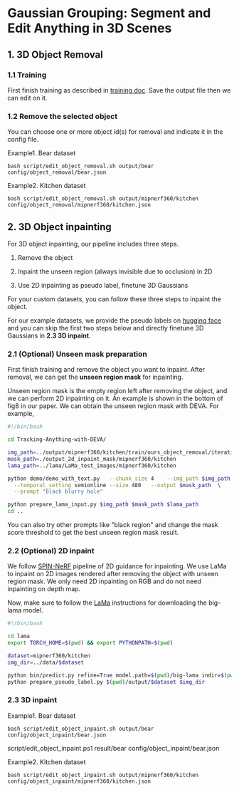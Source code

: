 # Gaussian Grouping: Segment and Edit Anything in 3D Scenes

## 1. 3D Object Removal

### 1.1 Training

First finish training as described in [training doc](./train.md). Save the output file then we can edit on it.


### 1.2 Remove the selected object

You can choose one or more object id(s) for removal and indicate it in the config file.


Example1. Bear dataset
```
bash script/edit_object_removal.sh output/bear config/object_removal/bear.json
```

Example2. Kitchen dataset
```
bash script/edit_object_removal.sh output/mipnerf360/kitchen config/object_removal/mipnerf360/kitchen.json
```


## 2. 3D Object inpainting

For 3D object inpainting, our pipeline includes three steps.

1. Remove the object

2. Inpaint the unseen region (always invisible due to occlusion) in 2D

3. Use 2D inpainting as pseudo label, finetune 3D Gaussians

For your custom datasets, you can follow these three steps to inpaint the object.

For our example datasets, we provide the pseudo labels on [hugging face](https://huggingface.co/mqye/Gaussian-Grouping/tree/main/data) and you can skip the first two steps below and directly finetune 3D Gaussians in **2.3 3D inpaint**. 

### 2.1 (Optional) Unseen mask preparation

First finish training and remove the object you want to inpaint. After removal, we can get the **unseen region mask** for inpainting.

Unseen region mask is the empty region left after removing the object, and we can perform 2D inpainting on it. An example is shown in the bottom of fig8 in our paper. We can obtain the unseen region mask with DEVA. For example,

```bash
#!/bin/bash

cd Tracking-Anything-with-DEVA/

img_path=../output/mipnerf360/kitchen/train/ours_object_removal/iteration_30000/renders
mask_path=./output_2d_inpaint_mask/mipnerf360/kitchen
lama_path=../lama/LaMa_test_images/mipnerf360/kitchen

python demo/demo_with_text.py   --chunk_size 4    --img_path $img_path  --amp \
  --temporal_setting semionline --size 480   --output $mask_path  \
  --prompt "black blurry hole"

python prepare_lama_input.py $img_path $mask_path $lama_path
cd ..
```

You can also try other prompts like "black region" and change the mask score threshold to get the best unseen region mask result.



### 2.2 (Optional) 2D inpaint

We follow [SPIN-NeRF](https://github.com/SamsungLabs/SPIn-NeRF) pipeline of 2D guidance for inpainting. We use LaMa to inpaint on 2D images rendered after removing the object with unseen region mask. We only need 2D inpainting on RGB and do not need inpainting on depth map.

Now, make sure to follow the [LaMa](https://github.com/advimman/lama) instructions for downloading the big-lama model.

```bash
#!/bin/bash

cd lama
export TORCH_HOME=$(pwd) && export PYTHONPATH=$(pwd)

dataset=mipnerf360/kitchen
img_dir=../data/$dataset

python bin/predict.py refine=True model.path=$(pwd)/big-lama indir=$(pwd)/LaMa_test_images/$dataset outdir=$(pwd)/output/$dataset
python prepare_pseudo_label.py $(pwd)/output/$dataset $img_dir

```


### 2.3 3D inpaint
Example1. Bear dataset
```
bash script/edit_object_inpaint.sh output/bear config/object_inpaint/bear.json
```

script/edit_object_inpaint.ps1 result/bear config/object_inpaint/bear.json

Example2. Kitchen dataset
```
bash script/edit_object_inpaint.sh output/mipnerf360/kitchen config/object_inpaint/mipnerf360/kitchen.json
```

